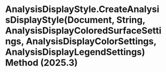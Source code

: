 # AnalysisDisplayStyle.CreateAnalysisDisplayStyle(Document, String, AnalysisDisplayColoredSurfaceSettings, AnalysisDisplayColorSettings, AnalysisDisplayLegendSettings) Method (2025.3)

﻿